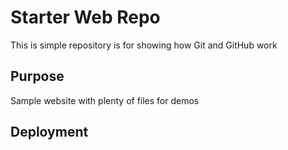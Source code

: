 
# Starter Web Repo

This is simple repository is for showing how Git and GitHub work

## Purpose

Sample website with plenty of files for demos

## Deployment